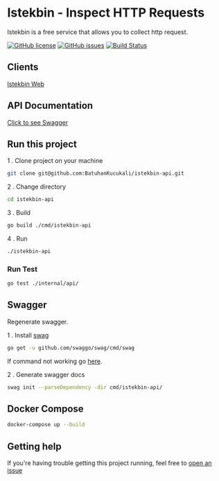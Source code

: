# Istekbin - Inspect HTTP Requests

Istekbin is a free service that allows you to collect http request.

[![GitHub license](https://img.shields.io/github/license/BatuhanKucukali/istekbin-api)](https://github.com/BatuhanKucukali/istekbin-api/blob/master/LICENSE)
[![GitHub issues](https://img.shields.io/github/issues/BatuhanKucukali/istekbin-api)](https://github.com/BatuhanKucukali/istekbin-api/issues)
[![Build Status](https://travis-ci.org/BatuhanKucukali/istekbin-api.svg?branch=master)](https://travis-ci.org/BatuhanKucukali/istekbin-api)

## Clients
[Istekbin Web](https://github.com/BatuhanKucukali/istekbin-frontend)    

## API Documentation
[Click to see Swagger](https://api.istekbin.com/swagger/index.html)   

## Run this project

1 . Clone project on your machine
```bash
git clone git@github.com:BatuhanKucukali/istekbin-api.git
```
2 . Change directory
```bash
cd istekbin-api
```
3 . Build
```bash
go build ./cmd/istekbin-api
```
4 . Run
```bash
./istekbin-api
```

### Run Test ###
```bash
go test ./internal/api/
```

## Swagger
Regenerate swagger.

1 . Install [swag](https://github.com/swaggo/swag)
```bash
go get -u github.com/swaggo/swag/cmd/swag
```
If command not working go [here](https://github.com/swaggo/swag/issues/97#issuecomment-543134010).

2 . Generate swagger docs
```bash
swag init --parseDependency -dir cmd/istekbin-api/
```

## Docker Compose
```bash
docker-compose up --build
```

## Getting help ##

If you're having trouble getting this project running, feel free to [open an issue](https://github.com/BatuhanKucukali/istekbin-api/issues/new)



